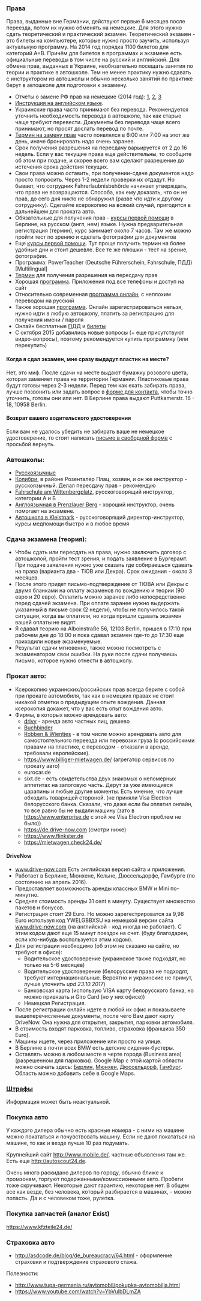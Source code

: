 ### Права

Права, выданные вне Германии, действуют первые 6 месяцев после переезда, потом их нужно обменять на немецкие. Для этого нужно сдать теоретический и практический экзамен. Теоретический экзамен - это билеты на компьютере, которые нужно просто заучить, используя актуальную программу. На 2014 год порядка 1100 билетов для категорий A+B. Причём для билетов в программах и экзамене есть официальные переводы в том числе на русский и английский. Для обмена прав, выданных в Украине, необязательно посещать занятия по теории и практике в автошколе. Тем не менее практику нужно сдавать с инструктором из автошколы и обычно несколько занятий по практике берут в автошколе для подготовки к экзамену.


- Отчеты о замене РФ прав на немецкие (2014 год): [1](http://ewgrafus.livejournal.com/32917.html), [2](http://ewgrafus.livejournal.com/34518.html), [3](http://ewgrafus.livejournal.com/36265.html)
- [Инструкция на английском языке](http://fahrschule-berlin-prenzlauer-berg.de/german%20driving%20license%20exchange.html).
- Украинские права часто принимают без перевода. Рекомендуется уточнить необходимость перевода в автошколе, так как старые чаще требуют перевести. Документы без перевода чаще всего принимают, но просят дослать перевод по почте.
- [Термин на замену прав](https://service.berlin.de/dienstleistung/327537/) часто появлялся в 6:00 или 7:00 на этот же день, иначе бронировать надо очень заранее.
- Срок получения разрешения на пересдачу варьируется от 2 до 16 недель. Если у вас текущие права еще действительны, то сообщите об этом при подаче, и скорее всего вам сделают разрешение до истечения срока действия текущих.
- Свои права можно оставить, при получении-сдаче документов надо просто попросить. Через 1-2 недели проверки их отдадут. Но бывает, что сотрудник Fahrerlaubnisbehörde начинает утверждать, что права не возвращаются. Способа, как ему доказать, что он не прав, до сего дня никто не обнаружил (разве что идти к другому сотруднику). Сделайте ксерокопию на всякий случай, пригодится в дальнейшем для проката авто.
- Обязательные для получения прав - [курсы первой помощи](http://www.drk-intern.de/adressen/drk-kurstermine-suchergebnisse.html) в Берлине, на русском (англ, нем) языке. Нужна предварительная регистрация (термин), курс занимает около 7 часов. Там же можно пройти тест по зрению и сделать фотографии для документов
- Еще [курсы первой помощи](http://www.ersthelfer.tv). Тут проще получить термин на более удобные дни и стоит дешевле. Все те же плюшки - тест на зрение, фотографии.
- Программа: PowerTeacher (Deutsche Führerschein, Fahrschule, ПДД) [Multilingual]
- [Термин](https://service.berlin.de/dienstleistung/327537/) для получения разрешения на пересдачу прав
- Хорошая [программа](http://www.fahrschule.de/). Приложения под все телефоны и доступ на сайт
- Относительно современная [программа онлайн](https://ru.fuehrerschein-bestehen.de/), с неплохим переводом на русский
- Также хорошая [программа](http://www.fahren-lernen.de/). Онлайн зарегистрироваться нельзя, нужно идти в любую автошколу, платить за регистрацию для получения имени / пароля
- Онлайн бесплатные [ПДД](http://levy.com.ru/docs/stvo/) и [билеты](http://fuhrerschein.tatarkin.ru/tickets/1.htm)
- С октября 2015 добавились новые вопросы (+ еще присутствуют видео-вопросы), поэтому рекомендуется купить программку (или перекупить)

#### Когда я сдал экзамен, мне сразу выдадут пластик на месте?
Нет, это миф. После сдачи на месте выдают бумажку розового цвета, которая заменяет права на территории Германии. Пластиковые права будут готовы через 2-3 недели. Перед тем как ехать забирать права, лучше позвонить или задать вопрос в [форме для контакта](https://www.berlin.de/labo/mobilitaet/fahrerlaubnisse-personen-und-gueterbefoerderung/formular.264669.php), чтобы точно уточнить, готовы они или нет. В Берлине права выдают Puttkamerstr. 16 - 18, 10958 Berlin.

#### Возврат вашего водительского удостоверения
Если вам не удалось убедить не забирать ваше не немецкое удостоверение, то стоит написать [письмо в свободной форме](https://github.com/ewgRa/de_faq/blob/master/files/DrivingLicenseReturnTemplate.md) с просьбой вернуть.

### Автошколы:
- [Русскоязычные](http://berlin24.ru/firm/avtomobili/avtoshkoli-v-berline/6-45-0.html)
- [Колибри](http://www.fahrschule-colibri.de/), в районе Розенталер Плац, хозяин, и он же инструктор - русскоязычный. Делал пересдачу прав - рекомендую
- [Fahrschule am Wittenbergplatz](http://fahrschule-am-wittenbergplatz.de), русскоговорящий инструктор, категории А и Б
- [Англоязычная в Prenzlauer Berg](http://fahrschule-berlin-prenzlauer-berg.de/) - хороший инструктор, очень помогает на экзамене.
- [Автошкола в Kleistpark](http://fahrschule-avatar.de/) - русскоговорящий директор-инструктор, курсы медпомощи быстро и в любое время

### Сдача экзамена (теория):
- Чтобы сдать или пересдать на права, нужно заключить договор с автошколой, пройти тест зрения, и подать заявление в Бургерамт. При подаче заявления нужно уже сказать где собираешься сдавать на права (варианта два - ТЮВ или Декра). Срок ожидания - около 3 месяцев. 
- После этого придет письмо-подтверждение от ТЮВА или Декры с двумя бланками на оплату экзаменов по вождению и теории (90 евро и 20 евро). Оплатить можно заранее либо непосредственно перед сдачей экзамена. При оплате заранее нужно выдержать указанный в письме срок (2 недели), чтобы не получилось такой ситуации, когда вы оплатили, но когда пришли сдавать экзамен вашей оплаты не видят.
- Я сдавал теорию на Alboinstraße 56, 12103 Berlin, пришел в 17:10 при рабочем дне до 18:00 и пока сдавал экзамен где-то до 17:30 еще приходили новые экзаменуемые.
- Результат сдачи мгновенно, также можно посмотреть с экзаменатором свои ошибки. На руки после сдачи получаешь письмо, которое нужно отнести в автошколу.

### Прокат авто:
- Ксерокопию украинских/российских прав всегда берите с собой при прокате автомобиля, так как в немецких правах не стоит никакой отметки о предыдущем опыте вождения. Данная ксерокопия докажет, что у вас есть опыт вождения авто.
- Фирмы, в которых можно арендовать авто:
  - [drivy](https://www.drivy.de) - аренда авто частных лиц, дешево
  - [Buchbinder](https://www.buchbinder.de/)
  - [Robben & Wientjes](http://www.robben-wientjes.de/) - в том числе можно арендовать авто для самостоятельного переезда или перевозки груза (с российскими правами на пластике, с переводом - отказали в аренде, требовали европейские).
  - https://www.billiger-mietwagen.de/   (агрегатор сервисов по прокату авто)
  - eurocar.de
  - sixt.de - есть свидетельства двух знакомых о непомерных аппетитах на залоговую часть. Дерут за уже имеющиеся царапины и любые другие моменты. Есть мнение, что лучше обходить товарищей стороной. (не приняли Visa Electron белорусского банка. Сказали, что даже если бы оплатил онлайн, то все равно бы не выдали машину (зато в https://www.enterprise.de с этой же Visa Electron проблем не было))
  - https://de.drive-now.com (смотри ниже)
  - https://www.flinkster.de
  - https://mietwagen.check24.de/

#### DriveNow
- www.drive-now.com Есть английская версия сайта и приложения.
- Работает в Берлине, Мюнхене, Кельне, Дюссельдорфе, Гамбурге (по состоянию на апрель 2016).
- Предоставляет возможность аренды классных BMW и Mini по-минутно.
- Средняя стоимость аренды 31 cent в минуту. Существует множество пакетов и бонусов.
- Регистрация стоит 29 Euro. Но можно зарегестрироватся за 9,98 Euro используя код YWELGBBXSU на немецкой версии сайта www.drive-now.com (на английской - код иногда не работает). С этим кодом дают еще 15 минут поездок на счет. (буду благодарен, если кто-нибудь воспользуется этим кодом).
- Для регистрации необходимо (об этом не сказано на сайте, но требуют в офисе):
  - Водительское удостоверение (украинское также подходят, но только на 5-6 месяцев)
  - Водительское удостоверение (белорусские права не подходят, требуют интернациональные. Вероятно и украинские не примут, лучше уточнить *upd 23.10.2017*)
  - Банковская карта (использую VISA карту белорусского банка, но можно привязать и Giro Card (но у них офисе))
  - Немецкая Регистрация.
- После регистрации онлайн идете в любой их офис и показываете вышеперечисленные документы, после чего Вам дают карту DriveNow. Она нужна для открытия, закрытия, парковки автомобиля.
- В стоимость входят парковка, топливо, страховка (франшиза 350 Euro).
- Машины ищете, через приложение или просто на улице.
- В Берлине в почти всех BMW есть детские сидения-бустеры.
- Оставлять можно в любом месте в черте города (Business area) (разрешенном для парковки). Google Map с этой картой области можно скачать здесь: [Берлин](https://api2.drive-now.com/geodata/6099/6099.kml), [Мюнхен](https://api2.drive-now.com/geodata/4604/4604.kml), [Дюссельдорф](https://api2.drive-now.com/geodata/1293/1293.kml),  [Гамбург](https://api2.drive-now.com/geodata/40065/40065.kml). Область можно добавить себе в Google Maps.

### [Штрафы](http://auto.germany.ru/pravo/buskatalog.html)
Информация может быть неактуальной.

### Покупка авто
У каждого дилера обычно есть красные номера - с ними на машине можно покататься и почувствовать машину. Если не дают покататься на машине, то как и везде лучше 10 раз подумать.

Крупнейший сайт http://www.mobile.de/, частные объявления там же. Есть еще http://autoscout24.de.

Очень много раскидано дилеров по городу, обычно ближе к промзонам, торгуют подержанными/комиссионными авто. Пробеги тоже скручивают. Некоторые дают гарантию, некоторые нет. В общем все как везде, без человека, который разбирается в машинах, - можно попасть. Да и с человеком тоже, рулетка.

### Покупка запчастей (аналог Exist)
https://www.kfzteile24.de/


### Страховка авто
  - http://asdcode.de/blog/de_bureaucracy/64.html - оформление страховки и подтверждение страхового стажа.

Полезности:
- http://www.tupa-germania.ru/avtomobil/pokupka-avtomobilja.html
- https://www.youtube.com/watch?v=YbVulbDLmZA
